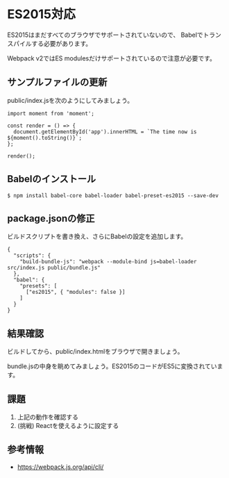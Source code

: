 # ES2015対応

ES2015はまだすべてのブラウザでサポートされていないので、
Babelでトランスパイルする必要があります。

Webpack v2ではES modulesだけサポートされているので注意が必要です。

## サンプルファイルの更新　

public/index.jsを次のようにしてみましょう。

```
import moment from 'moment';

const render = () => {
  document.getElementById('app').innerHTML = `The time now is ${moment().toString()}`;
};

render();
```

## Babelのインストール

```
$ npm install babel-core babel-loader babel-preset-es2015 --save-dev
```

## package.jsonの修正

ビルドスクリプトを書き換え、さらにBabelの設定を追加します。

```
{
  "scripts": {
    "build-bundle-js": "webpack --module-bind js=babel-loader src/index.js public/bundle.js"
  },
  "babel": {
    "presets": [
      ["es2015", { "modules": false }]
    ]
  }
}
```

## 結果確認

ビルドしてから、public/index.htmlをブラウザで開きましょう。

bundle.jsの中身を眺めてみましょう。ES2015のコードがES5に変換されています。

## 課題

1. 上記の動作を確認する
2. (挑戦) Reactを使えるように設定する

## 参考情報

- https://webpack.js.org/api/cli/
